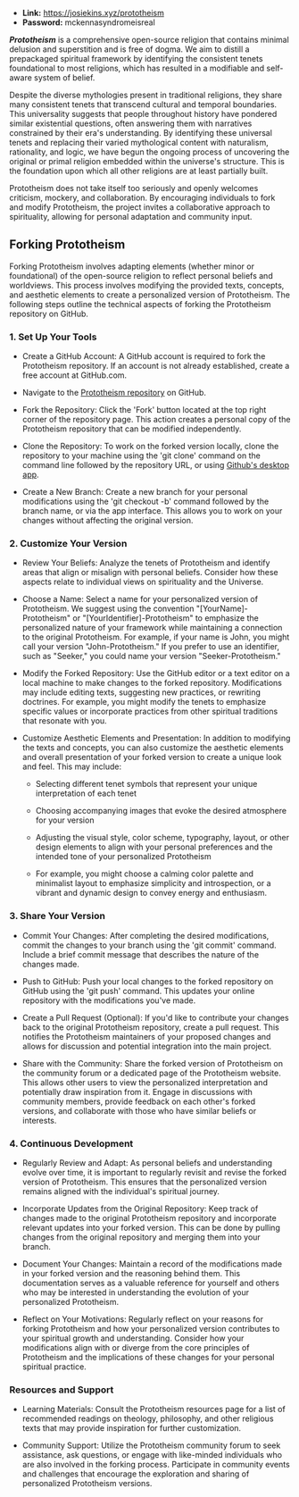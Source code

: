 - **Link:** https://josiekins.xyz/prototheism
- **Password:** mckennasyndromeisreal

_**Prototheism**_ is a comprehensive open-source religion that contains minimal delusion and superstition and is free of dogma. We aim to distill a prepackaged spiritual framework by identifying the consistent tenets foundational to most religions, which has resulted in a modifiable and self-aware system of belief.

Despite the diverse mythologies present in traditional religions, they share many consistent tenets that transcend cultural and temporal boundaries. This universality suggests that people throughout history have pondered similar existential questions, often answering them with narratives constrained by their era's understanding. By identifying these universal tenets and replacing their varied mythological content with naturalism, rationality, and logic, we have begun the ongoing process of uncovering the original or primal religion embedded within the universe's structure. This is the foundation upon which all other religions are at least partially built.

Prototheism does not take itself too seriously and openly welcomes criticism, mockery, and collaboration. By encouraging individuals to fork and modify Prototheism, the project invites a collaborative approach to spirituality, allowing for personal adaptation and community input.

## Forking Prototheism

Forking Prototheism involves adapting elements (whether minor or foundational) of the open-source religion to reflect personal beliefs and worldviews. This process involves modifying the provided texts, concepts, and aesthetic elements to create a personalized version of Prototheism. The following steps outline the technical aspects of forking the Prototheism repository on GitHub.

### 1. Set Up Your Tools

- Create a GitHub Account: A GitHub account is required to fork the Prototheism repository. If an account is not already established, create a free account at GitHub.com.

- Navigate to the [Prototheism repository](https://github.com/elliotec/prototheism) on GitHub.

- Fork the Repository: Click the 'Fork' button located at the top right corner of the repository page. This action creates a personal copy of the Prototheism repository that can be modified independently.

- Clone the Repository: To work on the forked version locally, clone the repository to your machine using the 'git clone' command on the command line followed by the repository URL, or using [Github's desktop app](https://github.com/apps/desktop).

- Create a New Branch: Create a new branch for your personal modifications using the 'git checkout -b' command followed by the branch name, or via the app interface. This allows you to work on your changes without affecting the original version.

### 2. Customize Your Version

- Review Your Beliefs: Analyze the tenets of Prototheism and identify areas that align or misalign with personal beliefs. Consider how these aspects relate to individual views on spirituality and the Universe.

- Choose a Name: Select a name for your personalized version of Prototheism. We suggest using the convention "\[YourName\]-Prototheism" or "\[YourIdentifier\]-Prototheism" to emphasize the personalized nature of your framework while maintaining a connection to the original Prototheism. For example, if your name is John, you might call your version "John-Prototheism." If you prefer to use an identifier, such as "Seeker," you could name your version "Seeker-Prototheism."

- Modify the Forked Repository: Use the GitHub editor or a text editor on a local machine to make changes to the forked repository. Modifications may include editing texts, suggesting new practices, or rewriting doctrines. For example, you might modify the tenets to emphasize specific values or incorporate practices from other spiritual traditions that resonate with you.

- Customize Aesthetic Elements and Presentation: In addition to modifying the texts and concepts, you can also customize the aesthetic elements and overall presentation of your forked version to create a unique look and feel. This may include:

  - Selecting different tenet symbols that represent your unique interpretation of each tenet

  - Choosing accompanying images that evoke the desired atmosphere for your version

  - Adjusting the visual style, color scheme, typography, layout, or other design elements to align with your personal preferences and the intended tone of your personalized Prototheism

  - For example, you might choose a calming color palette and minimalist layout to emphasize simplicity and introspection, or a vibrant and dynamic design to convey energy and enthusiasm.

### 3. Share Your Version

- Commit Your Changes: After completing the desired modifications, commit the changes to your branch using the 'git commit' command. Include a brief commit message that describes the nature of the changes made.

- Push to GitHub: Push your local changes to the forked repository on GitHub using the 'git push' command. This updates your online repository with the modifications you've made.

- Create a Pull Request (Optional): If you'd like to contribute your changes back to the original Prototheism repository, create a pull request. This notifies the Prototheism maintainers of your proposed changes and allows for discussion and potential integration into the main project.

- Share with the Community: Share the forked version of Prototheism on the community forum or a dedicated page of the Prototheism website. This allows other users to view the personalized interpretation and potentially draw inspiration from it. Engage in discussions with community members, provide feedback on each other's forked versions, and collaborate with those who have similar beliefs or interests.

### 4. Continuous Development

- Regularly Review and Adapt: As personal beliefs and understanding evolve over time, it is important to regularly revisit and revise the forked version of Prototheism. This ensures that the personalized version remains aligned with the individual's spiritual journey.

- Incorporate Updates from the Original Repository: Keep track of changes made to the original Prototheism repository and incorporate relevant updates into your forked version. This can be done by pulling changes from the original repository and merging them into your branch.

- Document Your Changes: Maintain a record of the modifications made in your forked version and the reasoning behind them. This documentation serves as a valuable reference for yourself and others who may be interested in understanding the evolution of your personalized Prototheism.

- Reflect on Your Motivations: Regularly reflect on your reasons for forking Prototheism and how your personalized version contributes to your spiritual growth and understanding. Consider how your modifications align with or diverge from the core principles of Prototheism and the implications of these changes for your personal spiritual practice.

### Resources and Support

- Learning Materials: Consult the Prototheism resources page for a list of recommended readings on theology, philosophy, and other religious texts that may provide inspiration for further customization.

- Community Support: Utilize the Prototheism community forum to seek assistance, ask questions, or engage with like-minded individuals who are also involved in the forking process. Participate in community events and challenges that encourage the exploration and sharing of personalized Prototheism versions.
